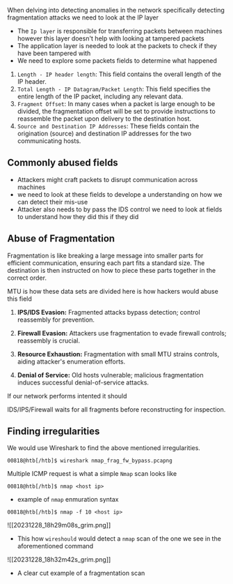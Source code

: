 When delving into detecting anomalies in the network specifically detecting fragmentation attacks we need to look at the IP layer 

- The `Ip layer` is responsible for transferring packets between machines however this layer doesn't help with looking at tampered packets
- The application layer is needed to look at the packets to check if they have been tampered with 
- We need to explore some packets fields to determine what happened 

1. `Length - IP header length`: This field contains the overall length of the IP header.
2. `Total Length - IP Datagram/Packet Length`: This field specifies the entire length of the IP packet, including any relevant data.
3. `Fragment Offset`: In many cases when a packet is large enough to be divided, the fragmentation offset will be set to provide instructions to reassemble the packet upon delivery to the destination host.
4. `Source and Destination IP Addresses`: These fields contain the origination (source) and destination IP addresses for the two communicating hosts.

## Commonly abused fields 

-  Attackers might craft packets to disrupt communication across machines 
- we need to look at these fields to develope a understanding on how we can detect their mis-use 
- Attacker also needs to by pass the IDS control we need to look at fields to understand how they did this if they did 

## Abuse of Fragmentation 
Fragmentation is like breaking a large message into smaller parts for efficient communication, ensuring each part fits a standard size. The destination is then instructed on how to piece these parts together in the correct order.

MTU is how these data sets are divided here is how hackers would abuse this field 

1. **IPS/IDS Evasion:** Fragmented attacks bypass detection; control reassembly for prevention.
    
2. **Firewall Evasion:** Attackers use fragmentation to evade firewall controls; reassembly is crucial.
    
3. **Resource Exhaustion:** Fragmentation with small MTU strains controls, aiding attacker's enumeration efforts.
    
4. **Denial of Service:** Old hosts vulnerable; malicious fragmentation induces successful denial-of-service attacks.

If our network performs intented it should 

IDS/IPS/Firewall waits for all fragments before reconstructing for inspection.

## Finding irregularities

We would use Wireshark to find the above mentioned irregularities. 

```Wireshark
00818@htb[/htb]$ wireshark nmap_frag_fw_bypass.pcapng
```

Multiple ICMP request is what a simple `Nmap` scan looks like 

```Nmap
00818@htb[/htb]$ nmap <host ip>
```

- example of `nmap` enmuration syntax 

```Nmap 
00818@htb[/htb]$ nmap -f 10 <host ip>
```

![[20231228_18h29m08s_grim.png]]

- This how `wireshould` would detect a `nmap` scan of the one we see in the aforementioned command 

![[20231228_18h32m42s_grim.png]]

- A clear cut example of a fragmentation scan 
